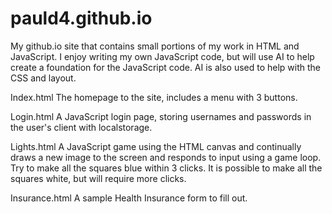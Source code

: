 # pauld4.github.io

My github.io site that contains small portions of my work in HTML and JavaScript. I enjoy writing my own JavaScript code, but will use AI to help create a foundation for the JavaScript code. AI is also used to help with the CSS and layout.

Index.html
The homepage to the site, includes a menu with 3 buttons.

Login.html
A JavaScript login page, storing usernames and passwords in the user's client with localstorage.

Lights.html
A JavaScript game using the HTML canvas and continually draws a new image to the screen and responds to input using a game loop. Try to make all the squares blue within 3 clicks. It is possible to make all the squares white, but will require more clicks.

Insurance.html
A sample Health Insurance form to fill out.
